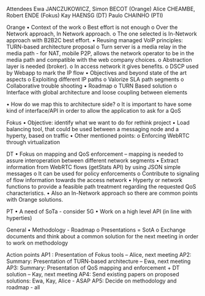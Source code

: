 Attendees
Ewa JANCZUKOWICZ, Simon BECOT (Orange)
Alice CHEAMBE, Robert ENDE (Fokus)
Kay HAENSG  (DT)
Paulo CHAINHO (PTI)

Orange
•	Context of the work
    o	Best effort is not enough
    o	Over the Network approach, In Network approach. 
    o	The one selected is In-Network approach with B2B2C best effort.
•	Reusing managed VoIP principles: TURN-based architecture proposal
    o	Turn server is a media relay in the media path - for NAT, mobile P2P, allows the network operator to be in the media path and compatible with the web company choices.
    o	Abstraction layer is needed (broker).
    o	In access network it gives benefits.
    o	DSCP used by Webapp to mark the IP flow
•	Objectives and beyond state of the art aspects
    o	Exploiting different IP paths
    o	Valorize SLA path segments 
    o	Collaborative trouble shooting
•	Roadmap
    o	TURN Based solution
    o	Interface with global architecture and loose coupling between elements 
 
•	How do we map this to architecture side?
    o	It is important to have some kind of interface/API  in order to allow the application to ask for a QoS

Fokus
•	Objective: identify what we want to do for rethink project
•	Load balancing tool, that could be used between a messaging node and a hyperty, based on traffic
•	Other mentioned points:	
    o	Enforcing WebRTC through virtualization

DT
•	Fokus on mapping and QoS enforcement – mapping is needed to assure interoperation between different network segments
•	Extract information from WebRTC flows (getStats API) by using JSON simple messages
    o	It can be used for policy enforcements
    o	Contribute to signaling of flow information towards the access network
•	Hyperty or network functions to provide a feasible path treatment regarding the requested QoS characteristics.
•	Also an In-Network approach so there are common points with Orange solutions.

PT
•	A need of SoTa - consider 5G
•	Work on a high level API (in line with hyperties)

General 
•	Methodology - Roadmap
    o	Presentations = SotA 
    o	Exchange documents and think about a common solution for the next meeting in order to work on methodology

Action points
AP1 : Presentation of Fokus tools – Alice, next meeting
AP2: Summary: Presentation of TURN-based architecture – Ewa, next meeting
AP3: Summary: Presentation of QoS mapping and enforcement + DT solution – Kay, next meeting
AP4: Send existing papers on proposed solutions: Ewa, Kay, Alice - ASAP
AP5: Decide on methodology and roadmap - all
